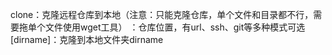 clone：克隆远程仓库到本地（注意：只能克隆仓库，单个文件和目录都不行，需要拖单个文件使用wget工具）
    <repository>：仓库位置，有url、ssh、git等多种模式可选
    [dirname]：克隆到本地文件夹dirname